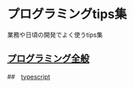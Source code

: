 # プログラミングtips集
業務や日頃の開発でよく使うtips集

## [プログラミング全般](./programing/README.md)
##　[typescript](./typescript/README.md)

